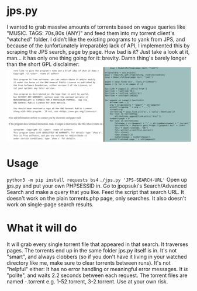 # jps.py
I wanted to grab massive amounts of torrents based on vague queries like "MUSIC. TAGS: 70s,80s (ANY)" and feed them into my torrent client's "watched" folder. I didn't like the existing programs to yank from JPS, and because of the (unfortunately irreparable) lack of API, I implemented this by scraping the JPS search, page by page.
How bad is it? Just take a look at it, man... it has only one thing going for it: brevity. Damn thing's barely longer than the short GPL disclaimer:
![yes-i-program-in-mousepad-fight-me](https://github.com/rudluff/jps.py/blob/master/yes-i-program-in-mousepad-fight-me.png)
# Usage
```python3 -m pip install requests bs4```
```./jps.py 'JPS-SEARCH-URL'```
Open up jps.py and put your own PHPSESSID in. Go to jpopsuki's Search/Advanced Search and make a query that you like. Feed the script that search URL.
It doesn't work on the plain torrents.php page, only searches. It also doesn't work on single-page search results.

# What it will do
It will grab every single torrent file that appeared in that search. It traverses pages. The torrents end up in the same folder jps.py itself is in.
It's not "smart", and always clobbers (so if you don't have it living in your watched directory like me, make sure to clear torrents between runs). It's not "helpful" either: It has no error handling or meaningful error messages.
It *is* "polite", and waits 2.2 seconds between each request.
The torrent files are named <pagenumber>-<torrentnumberwithinpage>.torrent e.g. 1-52.torrent, 3-2.torrent.
Use at your own risk.
